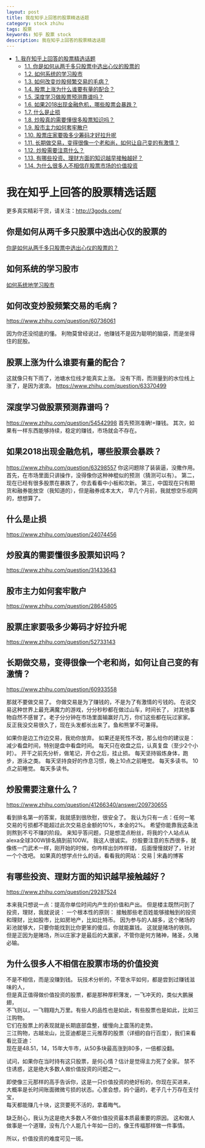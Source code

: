 ```yaml
---
layout: post
title: 我在知乎上回答的股票精选话题
category: stock zhihu
tags: 股票
keywords: 知乎 股票 stock
description: 我在知乎上回答的股票精选话题
---
```


<div id="text-table-of-contents">
<ul>
<li><a href="#sec-1">1. 我在知乎上回答的股票精选话题</a>
<ul>
<li><a href="#sec-1-1">1.1. 你是如何从两千多只股票中选出心仪的股票的</a></li>
<li><a href="#sec-1-2">1.2. 如何系统的学习股市</a></li>
<li><a href="#sec-1-3">1.3. 如何改变炒股频繁交易的毛病？</a></li>
<li><a href="#sec-1-4">1.4. 股票上涨为什么谁要有量的配合？</a></li>
<li><a href="#sec-1-5">1.5. 深度学习做股票预测靠谱吗？</a></li>
<li><a href="#sec-1-6">1.6. 如果2018出现金融危机，哪些股票会暴跌？</a></li>
<li><a href="#sec-1-7">1.7. 什么是止损</a></li>
<li><a href="#sec-1-8">1.8. 炒股真的需要懂很多股票知识吗？</a></li>
<li><a href="#sec-1-9">1.9. 股市主力如何套牢散户</a></li>
<li><a href="#sec-1-10">1.10. 股票庄家要吸多少筹码才好拉升呢</a></li>
<li><a href="#sec-1-11">1.11. 长期做交易，变得很像一个老和尚，如何让自己变的有激情？</a></li>
<li><a href="#sec-1-12">1.12. 炒股需要注意什么？</a></li>
<li><a href="#sec-1-13">1.13. 有哪些投资、理财方面的知识越早接触越好？</a></li>
<li><a href="#sec-1-14">1.14. 为什么很多人不相信在股票市场的价值投资</a></li>
</ul>
</li>
</ul>
</div>


# 我在知乎上回答的股票精选话题<a id="sec-1" name="sec-1"></a>

更多真实精彩干货，请关注：<http://3gods.com/>

## 你是如何从两千多只股票中选出心仪的股票的<a id="sec-1-1" name="sec-1-1"></a>

[你是如何从两千多只股票中选出心仪的股票的？](https://www.zhihu.com/question/28778713/answer/44123230)

## 如何系统的学习股市<a id="sec-1-2" name="sec-1-2"></a>

[如何系统地学习股市](https://www.zhihu.com/question/24114669)

## 如何改变炒股频繁交易的毛病？<a id="sec-1-3" name="sec-1-3"></a>

[<https://www.zhihu.com/question/60736061>](https://www.zhihu.com/question/60736061)

因为你还没彻底的懂。
利物莫曾经说过，他赚钱不是因为聪明的脑袋，而是坐得住的屁股。

## 股票上涨为什么谁要有量的配合？<a id="sec-1-4" name="sec-1-4"></a>

这就像只有下雨了，池塘水位线才能真实上涨。
没有下雨，而测量到的水位线上涨了，是因为波浪。
<https://www.zhihu.com/question/63370499>

## 深度学习做股票预测靠谱吗？<a id="sec-1-5" name="sec-1-5"></a>

<https://www.zhihu.com/question/54542998>
首先预测准确!=赚钱。
其次，如果有一样东西能够持续，稳定的赚钱，市场就会不存在。

## 如果2018出现金融危机，哪些股票会暴跌？<a id="sec-1-6" name="sec-1-6"></a>

<https://www.zhihu.com/question/63298557>
你这问题除了装装逼，没撒作用。
首先，在市场里面只讲操作，没得像你这种神棍似的预测（猜测可以有）。
第二，现在已经有很多股票在暴跌了，你去看看中小板和次新。
第三，中国现在只有期货和融券能放空（我知道的），但是融券成本太大，
早几个月前，我就想空乐视网的，想想算了。

## 什么是止损<a id="sec-1-7" name="sec-1-7"></a>

<https://www.zhihu.com/question/24074456>

## 炒股真的需要懂很多股票知识吗？<a id="sec-1-8" name="sec-1-8"></a>

<https://www.zhihu.com/question/31433643>

## 股市主力如何套牢散户<a id="sec-1-9" name="sec-1-9"></a>

<https://www.zhihu.com/question/28645805>

## 股票庄家要吸多少筹码才好拉升呢<a id="sec-1-10" name="sec-1-10"></a>

<https://www.zhihu.com/question/52733143>

## 长期做交易，变得很像一个老和尚，如何让自己变的有激情？<a id="sec-1-11" name="sec-1-11"></a>

<https://www.zhihu.com/question/60933558>

那就不要做交易了。
你做交易是为了赚钱的，不是为了有激情的亏钱的。
在说交易这种世界上最充满魔力的游戏，分分秒秒都在做过山车，时间长了，
对其他事物自然不感冒了。老子分分钟在市场里面输赢好几万，你们这些都在玩过家家。
反正我没交易很久了，现在头发都长出来了。鱼和熊掌不可兼得。

如果你是边工作边交易，我劝你放弃。
如果还是死性不改，那么给你的建议是：减少看盘时间，特别是盘中看盘时间。
每天只在收盘之后，认真复盘（至少2个小时）。
开干之前先分析，做笔记，开仓之后，挂止损。
每天坚持锻炼身体，跑步，游泳之类。
每天坚持良好的作息习惯，晚上10点之前睡觉。
每天多读书。
10点之前睡觉。
每天多读书。

## 炒股需要注意什么？<a id="sec-1-12" name="sec-1-12"></a>

<https://www.zhihu.com/question/41266340/answer/209730655>

看到排名第一的答案，我就感到很欣慰，很安全了。
我认为只有一点：任何一笔交易的亏损都不能超过此次交易总金额的10%，本金的2%。
希望你能靠我这条法则熬到不亏不赚的阶段。
来知乎答问题，只是想混点粉丝，将我的个人站点从alexa全球300W排名搞到前100W。
我这人很诚实。
炒股要注意的东西很多，就像练一门武术一样，刚开始的时候，你咋样出剑咋样错，
后面慢慢就好了，针对一个个改吧。
如果真的想学点什么的话，看看我的网站：交易 | 宋鑫的博客

## 有哪些投资、理财方面的知识越早接触越好？<a id="sec-1-13" name="sec-1-13"></a>

<https://www.zhihu.com/question/29287524>

本来我只想说一点：提高你单位时间内产生的价值和产出。
但是楼主既然问到了投资，理财，我就说说：
一个根本性的原则：
接触那些老百姓能够接触到的投资和理财，比如股市，比如房地产，比如比特币。
因为参与的人越多，这个赌场的彩池就够大，只要你能找到比你更笨的傻瓜，你就能赢钱。
这就是赌场的铁则。
但是正因为是赌场，所以庄家才是最后的大赢家，不管你是何方赌神，赌圣，久赌必输。

## 为什么很多人不相信在股票市场的价值投资<a id="sec-1-14" name="sec-1-14"></a>

不是不相信，而是没赚到钱。 玩技术分析的，不管水平如何，都是尝到过赚钱滋味的人，  
但是真正值得做价值投资的股票，都是那种厚积薄发，一飞冲天的，类似大鹏展翅，  
不飞则以，一飞翱翔九万里。有些人的品性也是如此，有些股票也是如此，比如三江购物。  
它们在股票上的表现就是长期底部盘整，缓慢向上震荡的走势。  
三江购物，古越龙山，比亚迪都是三元推荐的股票（详细的自行百度），我们来看看比亚迪：  
现在是48.51，14，15年大牛市，从50多块最高涨到80多，一倍都没翻。  

试问，如果你在当时持有这只股票，是何心情？估计是觉得主力死了全家。
禁不住诱惑，这是绝大多数人做价值投资的问题之一。

即使像三元那样的高手告诉你，这是一只价值投资的绝好标的，你现在买进来，  
大概率是长时间账面微微亏损的状态。心里会想，妈个逼的，老子几十万存在支付宝，  
每天都能赚几十块，这货要死不活的，拿着晦气。  

缺乏耐心，我认为这是绝大多数人不做价值投资最本质最重要的原因。
这和做人做事是一个道理，没有几个人能几十年如一日的，像王传福那样做一件事情。  

所以，价值投资的难度可见一斑。
